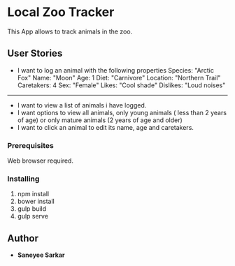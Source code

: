 # Local Zoo Tracker

This App allows to track animals in the zoo.

## User Stories

* I want to log an animal with the following properties
Species: "Arctic Fox"
Name: "Moon"
Age: 1
Diet: "Carnivore"
Location: "Northern Trail"
Caretakers: 4
Sex: "Female"
Likes: "Cool shade"
Dislikes: "Loud noises"
---------
* I want to view a list of animals i have logged.
* I want options to view all animals, only young animals ( less than 2 years of age) or only mature animals (2 years of age and older)
* I want to click an animal to edit its name, age and caretakers.


### Prerequisites

Web browser required.


### Installing

1. npm install
2. bower install
3. gulp build
4. gulp serve


## Author

* **Saneyee Sarkar**  
